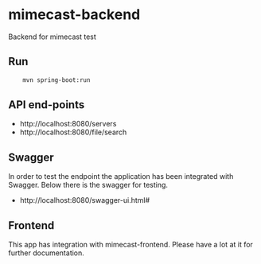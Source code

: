 # mimecast-backend
Backend for mimecast test

## Run

```sh
    mvn spring-boot:run
```

## API end-points

- http://localhost:8080/servers
- http://localhost:8080/file/search

## Swagger

In order to test the endpoint the application has been integrated with Swagger. Below there is the swagger for testing.

- http://localhost:8080/swagger-ui.html#

## Frontend

This app has integration with mimecast-frontend. Please have a lot at it for further documentation.
